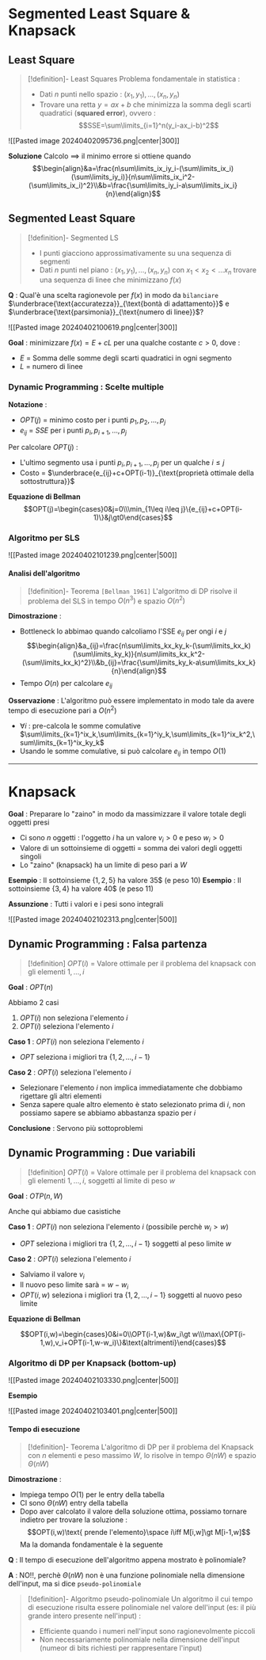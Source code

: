 # Segmented Least Square & Knapsack

## Least Square

>[!definition]- Least Squares
>Problema fondamentale in statistica :
>- Dati $n$ punti nello spazio : $(x_1,y_1),\dots,(x_n,y_n)$
>- Trovare una retta $y=ax+b$ che minimizza la somma degli scarti quadratici (**squared error**), ovvero : $$SSE=\sum\limits_{i=1}^n(y_i-ax_i-b)^2$$

![[Pasted image 20240402095736.png|center|300]]

**Soluzione** Calcolo $\implies$ il minimo errore si ottiene quando
$$\begin{align}&a=\frac{n\sum\limits_ix_iy_i-(\sum\limits_ix_i)(\sum\limits_iy_i)}{n\sum\limits_ix_i^2-(\sum\limits_ix_i)^2}\\&b=\frac{\sum\limits_iy_i-a\sum\limits_ix_i}{n}\end{align}$$

## Segmented Least Square

>[!definition]- Segmented LS
>- I punti giacciono approssimativamente su una sequenza di segmenti
>- Dati $n$ punti nel piano : $(x_1,y_1),\dots,(x_n,y_n)$ con $x_1\lt x_2\lt\dots x_n$ trovare una sequenza di linee che minimizzano $f(x)$

**Q** : Qual'è una scelta ragionevole per $f(x)$ in modo da `bilanciare` $\underbrace{\text{accuratezza}}_{\text{bontà di adattamento}}$ e $\underbrace{\text{parsimonia}}_{\text{numero di linee}}$?

![[Pasted image 20240402100619.png|center|300]]

**Goal** : minimizzare $f(x)=E+cL$ per una qualche costante $c\gt0$, dove :
- $E$ = Somma delle somme degli scarti quadratici in ogni segmento
- $L$ = numero di linee

### Dynamic Programming : Scelte multiple

**Notazione** :
- $OPT(j)$ = minimo costo per i punti $p_1,p_2,\dots,p_j$
- $e_{ij}$ = $SSE$ per i punti $p_i,p_{i+1},\dots,p_j$

Per calcolare $OPT(j)$ :
- L'ultimo segmento usa i punti $p_i,p_{i+1},\dots,p_j$ per un qualche $i\leq j$
- Costo = $\underbrace{e_{ij}+c+OPT(i-1)}_{\text{proprietà ottimale della sottostruttura}}$

**Equazione di Bellman**
$$OPT(j)=\begin{cases}0&j=0\\\min_{1\leq i\leq j}\{e_{ij}+c+OPT(i-1)\}&j\gt0\end{cases}$$
### Algoritmo per SLS

![[Pasted image 20240402101239.png|center|500]]

#### Analisi dell'algoritmo

>[!definition]- Teorema `[Bellman 1961]`
>L'algoritmo di DP risolve il problema del SLS in tempo $O(n^3)$ e spazio $O(n^2)$

**Dimostrazione** :
- Bottleneck lo abbimao quando calcoliamo l'SSE $e_{ij}$ per ongi $i$ e $j$ $$\begin{align}&a_{ij}=\frac{n\sum\limits_kx_ky_k-(\sum\limits_kx_k)(\sum\limits_ky_k)}{n\sum\limits_kx_k^2-(\sum\limits_kx_k)^2}\\&b_{ij}=\frac{\sum\limits_ky_k-a\sum\limits_kx_k}{n}\end{align}$$
- Tempo $O(n)$ per calcolare $e_{ij}$

**Osservazione** : L'algoritmo può essere implementato in modo tale da avere tempo di esecuzione pari a $O(n^2)$
- $\forall i$ : pre-calcola le somme comulative $\sum\limits_{k=1}^ix_k,\sum\limits_{k=1}^iy_k,\sum\limits_{k=1}^ix_k^2,\sum\limits_{k=1}^ix_ky_k$
- Usando le somme comulative, si può calcolare $e_{ij}$ in tempo $O(1)$

----
# Knapsack

**Goal** : Preparare lo "zaino" in modo da massimizzare il valore totale degli oggetti presi
- Ci sono $n$ oggetti : l'oggetto $i$ ha un valore $v_i\gt0$ e peso $w_i\gt0$
- Valore di un sottoinsieme di oggetti = somma dei valori degli oggetti singoli
- Lo "zaino" (knapsack) ha un limite di peso pari a $W$

**Esempio** : Il sottoinsieme $\{1,2,5\}$ ha valore $35\$$ (e peso 10)
**Esempio** : Il sottoinsieme $\{3,4\}$ ha valore $40\$$ (e peso 11)

**Assunzione** : Tutti i valori e i pesi sono integrali

![[Pasted image 20240402102313.png|center|500]]

## Dynamic Programming : Falsa partenza

>[!definition]
>$OPT(i)$ = Valore ottimale per il problema del knapsack con gli elementi $1,\dots,i$

**Goal** : $OPT(n)$

Abbiamo 2 casi
1) $OPT(i)$ non seleziona l'elemento $i$
2) $OPT(i)$ seleziona l'elemento $i$

**Caso 1** : $OPT(i)$ non seleziona l'elemento $i$
- $OPT$ seleziona i migliori tra $\{1,2,\dots,i-1\}$

**Caso 2** : $OPT(i)$ seleziona l'elemento $i$
- Selezionare l'elemento $i$ non implica immediatamente che dobbiamo rigettare gli altri elementi
- Senza sapere quale altro elemento è stato selezionato prima di $i$, non possiamo sapere se abbiamo abbastanza spazio per $i$

**Conclusione** : Servono più sottoproblemi

## Dynamic Programming : Due variabili

>[!definition]
>$OPT(i)$ = Valore ottimale per il problema del knapsack con gli elementi $1,\dots,i$, soggetti al limite di peso $w$

**Goal** : $OTP(n,W)$

Anche qui abbiamo due casistiche

**Caso 1** : $OPT(i)$ non seleziona l'elemento $i$ (possibile perchè $w_i\gt w$)
- $OPT$ seleziona i migliori tra $\{1,2,\dots,i-1\}$ soggetti al peso limite $w$

**Caso 2** : $OPT(i)$ seleziona l'elemento $i$
- Salviamo il valore $v_i$
- Il nuovo peso limite sarà = $w-w_i$
- $OPT(i,w)$ seleziona i migliori tra $\{1,2,\dots,i-1\}$ soggetti al nuovo peso limite

**Equazione di Bellman**

$$OPT(i,w)=\begin{cases}0&i=0\\OPT(i-1,w)&w_i\gt w\\\max\{OPT(i-1,w),v_i+OPT(i-1,w-w_i)\}&\text{altrimenti}\end{cases}$$

### Algoritmo di DP per Knapsack (bottom-up)

![[Pasted image 20240402103330.png|center|500]]

**Esempio**

![[Pasted image 20240402103401.png|center|500]]

#### Tempo di esecuzione

>[!definition]- Teorema
>L'algoritmo di DP per il problema del Knapsack con $n$ elementi e peso massimo $W$, lo risolve in tempo $\Theta(nW)$ e spazio $\Theta(nW)$

**Dimostrazione** :
- Impiega tempo $O(1)$ per le entry della tabella
- CI sono $\Theta(nW)$ entry della tabella
- Dopo aver calcolato il valore della soluzione ottima, possiamo tornare indietro per trovare la soluzione : $$OPT(i,w)\text{ prende l'elemento}\space i\iff M[i,w]\gt M[i-1,w]$$
Ma la domanda fondamentale è la seguente

**Q** : Il tempo di esecuzione dell'algoritmo appena mostrato è polinomiale?

**A** : NO!!, perchè $\Theta(nW)$ non è una funzione polinomiale nella dimensione dell'input, ma si dice `pseudo-polinomiale`

>[!definition]- Algoritmo pseudo-polinomiale
>Un algoritmo il cui tempo di esecuzione risulta essere polinomiale nel valore dell'input (es: il più grande intero presente nell'input) : 
>- Efficiente quando i numeri nell'input sono ragionevolmente piccoli
>- Non necessariamente polinomiale nella dimensione dell'input (numeor di bits richiesti per rappresentare l'input)

